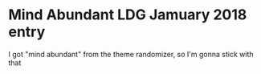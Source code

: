 # Mind Abundant  LDG Jamuary 2018 entry

I got "mind abundant" from the theme randomizer, so I'm gonna stick with that

